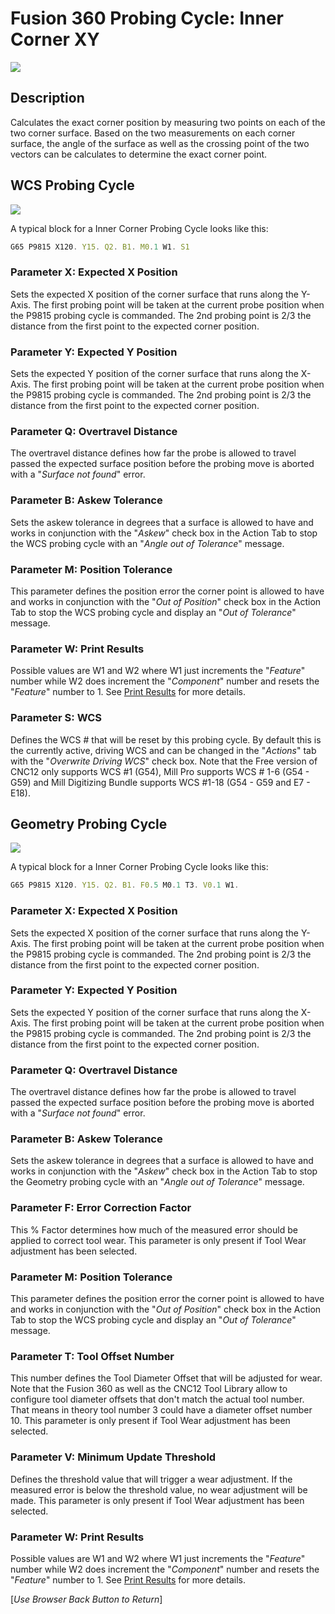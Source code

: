 # Fusion 360 Probing Cycle: Inner Corner XY


![](/images/fp009.PNG)


## Description
Calculates the exact corner position by measuring two points on each of the two corner surface. 
Based on the two measurements on each corner surface, the angle of the surface as well as the crossing point of the two vectors can be calculates to determine the exact corner point. 

## WCS Probing Cycle

![](/images/fp026.PNG)

A typical block for a Inner Corner Probing Cycle looks like this:

```javascript
G65 P9815 X120. Y15. Q2. B1. M0.1 W1. S1
```
### Parameter X: Expected X Position
Sets the expected X position of the corner surface that runs along the Y-Axis. 
The first probing point will be taken at the current probe position when the P9815 probing cycle is commanded. The 2nd probing point is 2/3 the distance from the first point to the expected corner position.

### Parameter Y: Expected Y Position
Sets the expected Y position of the corner surface that runs along the X-Axis. 
The first probing point will be taken at the current probe position when the P9815 probing cycle is commanded. The 2nd probing point is 2/3 the distance from the first point to the expected corner position.

### Parameter Q: Overtravel Distance
The overtravel distance defines how far the probe is allowed to travel passed the expected surface position before the probing move is aborted with a "*Surface not found*" error.

### Parameter B: Askew Tolerance
Sets the askew tolerance in degrees that a surface is allowed to have and works in conjunction with the "*Askew*" check box in the Action Tab to stop the WCS probing cycle with an "*Angle out of Tolerance*" message.

### Parameter M: Position Tolerance
This parameter defines the position error the corner point is allowed to have and works in conjunction with the "*Out of Position*" check box in the Action Tab to stop the WCS probing cycle and display an "*Out of Tolerance*" message.

### Parameter W: Print Results
Possible values are W1 and W2 where W1 just increments the "*Feature*" number while W2 does increment the "*Component*" number and resets the "*Feature*" number to 1.
See [Print Results](ProbePrintResults.md) for more details.

### Parameter S: WCS #
Defines the WCS # that will be reset by this probing cycle. 
By default this is the currently active, driving WCS and can be changed in the "*Actions*" tab with the "*Overwrite Driving WCS*" check box. 
Note that the Free version of CNC12 only supports WCS #1 (G54), Mill Pro supports WCS # 1-6 (G54 - G59) and Mill Digitizing Bundle supports WCS #1-18 (G54 - G59 and E7 - E18).

## Geometry Probing Cycle

![](/images/fp027.PNG)

A typical block for a Inner Corner Probing Cycle looks like this:

```javascript
G65 P9815 X120. Y15. Q2. B1. F0.5 M0.1 T3. V0.1 W1.
```

### Parameter X: Expected X Position
Sets the expected X position of the corner surface that runs along the Y-Axis. 
The first probing point will be taken at the current probe position when the P9815 probing cycle is commanded. The 2nd probing point is 2/3 the distance from the first point to the expected corner position.

### Parameter Y: Expected Y Position
Sets the expected Y position of the corner surface that runs along the X-Axis. 
The first probing point will be taken at the current probe position when the P9815 probing cycle is commanded. The 2nd probing point is 2/3 the distance from the first point to the expected corner position.

### Parameter Q: Overtravel Distance
The overtravel distance defines how far the probe is allowed to travel passed the expected surface position before the probing move is aborted with a "*Surface not found*" error.

### Parameter B: Askew Tolerance
Sets the askew tolerance in degrees that a surface is allowed to have and works in conjunction with the "*Askew*" check box in the Action Tab to stop the Geometry probing cycle with an "*Angle out of Tolerance*" message.

### Parameter F: Error Correction Factor
This % Factor determines how much of the measured error should be applied to correct tool wear.
This parameter is only present if Tool Wear adjustment has been selected.

### Parameter M: Position Tolerance
This parameter defines the position error the corner point is allowed to have and works in conjunction with the "*Out of Position*" check box in the Action Tab to stop the WCS probing cycle and display an "*Out of Tolerance*" message.

### Parameter T: Tool Offset Number
This number defines the Tool Diameter Offset that will be adjusted for wear. 
Note that the Fusion 360 as well as the CNC12 Tool Library allow to configure tool diameter offsets that don't match the actual tool number. 
That means in theory tool number 3 could have a diameter offset number 10.
This parameter is only present if Tool Wear adjustment has been selected.

### Parameter V: Minimum Update Threshold
Defines the threshold value that will trigger a wear adjustment. If the measured error is below the threshold value, no wear adjustment will be made.
This parameter is only present if Tool Wear adjustment has been selected.

### Parameter W: Print Results
Possible values are W1 and W2 where W1 just increments the "*Feature*" number while W2 does increment the "*Component*" number and resets the "*Feature*" number to 1.
See [Print Results](ProbePrintResults.md) for more details.



[*Use Browser Back Button to Return*]